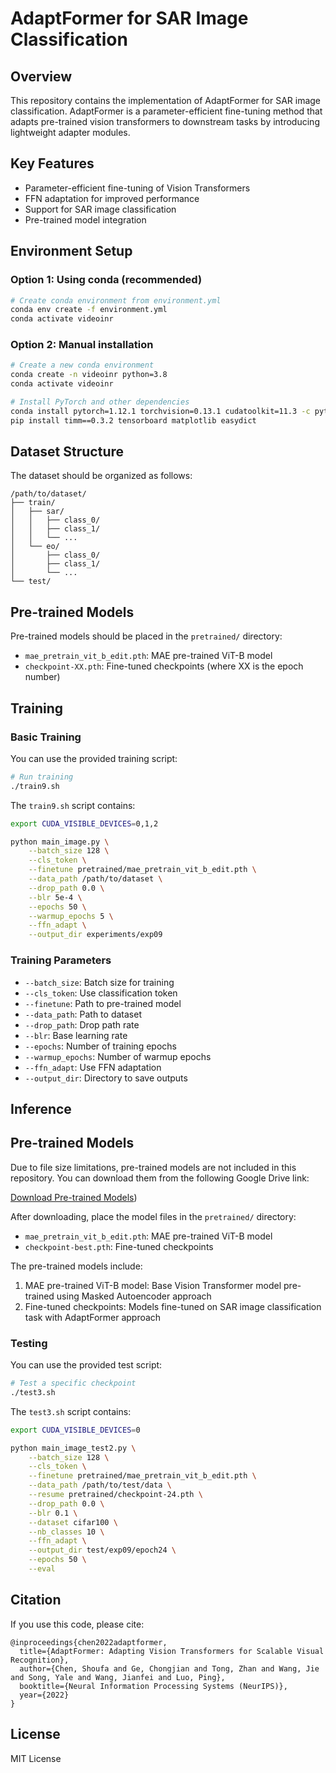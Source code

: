 # AdaptFormer for SAR Image Classification

## Overview
This repository contains the implementation of AdaptFormer for SAR image classification. AdaptFormer is a parameter-efficient fine-tuning method that adapts pre-trained vision transformers to downstream tasks by introducing lightweight adapter modules.

## Key Features
- Parameter-efficient fine-tuning of Vision Transformers
- FFN adaptation for improved performance
- Support for SAR image classification
- Pre-trained model integration

## Environment Setup

### Option 1: Using conda (recommended)
```bash
# Create conda environment from environment.yml
conda env create -f environment.yml
conda activate videoinr
```

### Option 2: Manual installation
```bash
# Create a new conda environment
conda create -n videoinr python=3.8
conda activate videoinr

# Install PyTorch and other dependencies
conda install pytorch=1.12.1 torchvision=0.13.1 cudatoolkit=11.3 -c pytorch
pip install timm==0.3.2 tensorboard matplotlib easydict
```

## Dataset Structure
The dataset should be organized as follows:
```
/path/to/dataset/
├── train/
│   ├── sar/
│   │   ├── class_0/
│   │   ├── class_1/
│   │   └── ...
│   └── eo/
│       ├── class_0/
│       ├── class_1/
│       └── ...
└── test/
```

## Pre-trained Models
Pre-trained models should be placed in the `pretrained/` directory:
- `mae_pretrain_vit_b_edit.pth`: MAE pre-trained ViT-B model
- `checkpoint-XX.pth`: Fine-tuned checkpoints (where XX is the epoch number)

## Training

### Basic Training
You can use the provided training script:
```bash
# Run training
./train9.sh
```

The `train9.sh` script contains:
```bash
export CUDA_VISIBLE_DEVICES=0,1,2

python main_image.py \
    --batch_size 128 \
    --cls_token \
    --finetune pretrained/mae_pretrain_vit_b_edit.pth \
    --data_path /path/to/dataset \
    --drop_path 0.0 \
    --blr 5e-4 \
    --epochs 50 \
    --warmup_epochs 5 \
    --ffn_adapt \
    --output_dir experiments/exp09
```

### Training Parameters
- `--batch_size`: Batch size for training
- `--cls_token`: Use classification token
- `--finetune`: Path to pre-trained model
- `--data_path`: Path to dataset
- `--drop_path`: Drop path rate
- `--blr`: Base learning rate
- `--epochs`: Number of training epochs
- `--warmup_epochs`: Number of warmup epochs
- `--ffn_adapt`: Use FFN adaptation
- `--output_dir`: Directory to save outputs


## Inference

## Pre-trained Models

Due to file size limitations, pre-trained models are not included in this repository. 
You can download them from the following Google Drive link:

[Download Pre-trained Models](https://drive.google.com/drive/folders/1AJPyluRsgQHLjaW28ALIDaHHSEBbV67v?usp=sharing))

After downloading, place the model files in the `pretrained/` directory:
- `mae_pretrain_vit_b_edit.pth`: MAE pre-trained ViT-B model
- `checkpoint-best.pth`: Fine-tuned checkpoints

The pre-trained models include:
1. MAE pre-trained ViT-B model: Base Vision Transformer model pre-trained using Masked Autoencoder approach
2. Fine-tuned checkpoints: Models fine-tuned on SAR image classification task with AdaptFormer approach


### Testing 
You can use the provided test script:
```bash
# Test a specific checkpoint
./test3.sh
```

The `test3.sh` script contains:
```bash
export CUDA_VISIBLE_DEVICES=0

python main_image_test2.py \
    --batch_size 128 \
    --cls_token \
    --finetune pretrained/mae_pretrain_vit_b_edit.pth \
    --data_path /path/to/test/data \
    --resume pretrained/checkpoint-24.pth \
    --drop_path 0.0 \
    --blr 0.1 \
    --dataset cifar100 \
    --nb_classes 10 \
    --ffn_adapt \
    --output_dir test/exp09/epoch24 \
    --epochs 50 \
    --eval
```


## Citation
If you use this code, please cite:
```
@inproceedings{chen2022adaptformer,
  title={AdaptFormer: Adapting Vision Transformers for Scalable Visual Recognition},
  author={Chen, Shoufa and Ge, Chongjian and Tong, Zhan and Wang, Jie and Song, Yale and Wang, Jianfei and Luo, Ping},
  booktitle={Neural Information Processing Systems (NeurIPS)},
  year={2022}
}
```

## License
MIT License
